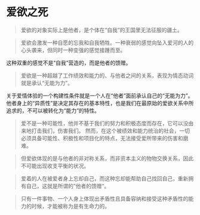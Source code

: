 # 爱欲之死

> 爱欲的对象实际上是他者，是个体在“自我”的王国里无法征服的疆土。

> 爱欲会激发一种自愿的忘我和自我牺牲。一种衰弱的感觉向坠入爱河的人的心头袭来，但同时一种变强的感觉接踵而至。

这种双重的感觉不是“自我”营造的，而是他者的馈赠。

> 爱欲是一种超越了工作绩效和能力的、与他者之间的关系，表现为情态动词就是承认“无能为力”。

关于爱情体验的一个构建性条件就是一个人在“他者”面前承认自己的“无能为力”。他者身上的“异质性”是决定其存在的基本特性，也是我们在最原始的爱欲关系中所追求的，不可以被转化为“能力”的特性。

> 爱不是一种可能性，他并不基于我们的努力和积极态度而存在，它可以没由来地打击我们，伤害我们。
然而，在这个被绩效和能力统治的社会，一切必须具备可能性、积极性和项目化的特点，无法接受爱所带来的伤害和磨难。

> 但爱欲体现的是与他者的非对称关系，而非资本主义的物物交换关系，因此不可能出现收支平衡的状况。

> 爱着的人在被爱者身上忘却自己，而这种忘却能帮助自己找回自己，重新拥有自己，这就是所谓的”他者的馈赠“。

> 只有一件事物、一个人身上体现出矛盾性且具备容纳和接受这种矛盾性的能力的时候，才能被称为是有生命力的。
